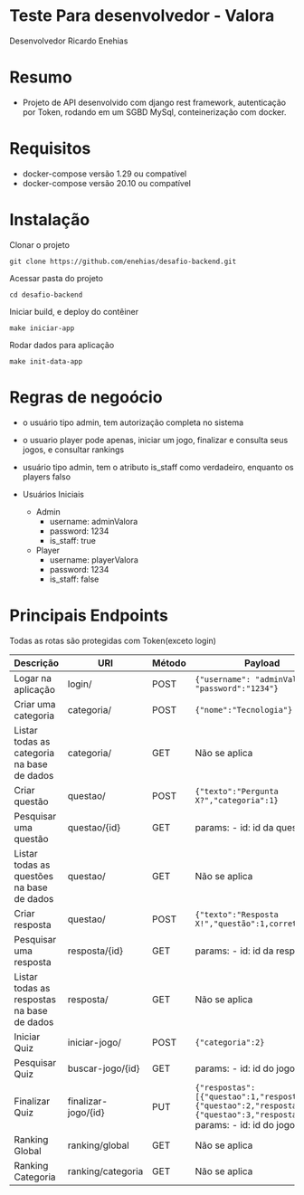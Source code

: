 # Teste Para desenvolvedor - Valora

Desenvolvedor Ricardo Enehias

# Resumo

- Projeto de API desenvolvido com django rest framework, autenticação por Token, rodando em um SGBD MySql,
  conteinerização com docker.

# Requisitos

- docker-compose versão 1.29 ou compatível
- docker-compose versão 20.10 ou compatível

# Instalação

Clonar o projeto

````
git clone https://github.com/enehias/desafio-backend.git
````

Acessar pasta do projeto

````
cd desafio-backend
````

Iniciar build, e deploy do contêiner

````
make iniciar-app 
````

Rodar dados para aplicação

````
make init-data-app 
````
# Regras de negoócio
- o usuário tipo admin, tem autorização completa no sistema
- o usuario player pode apenas, iniciar um jogo, finalizar e consulta  seus jogos, e consultar rankings
- usuário tipo admin, tem o atributo is_staff como verdadeiro, enquanto os players falso

- Usuários Iniciais
    - Admin
        - username: adminValora
        - password: 1234
        - is_staff: true
    - Player
        - username: playerValora
        - password: 1234
        - is_staff: false
        
# Principais Endpoints

Todas as rotas são protegidas com Token(exceto login)

| Descrição                                   | URI              | Método | Payload                                                                                                                                                                                                                                                                                                                                             |
| ------------------------------------------- | ---------------- | ------ | ---------- |
| Logar na aplicação                          | login/        | POST      | ```{"username": "adminValora", "password":"1234"}```   |                                                                                                                                                                                                                                                                                                             |
| Criar uma categoria                          | categoria/     | POST   |  ```{"nome":"Tecnologia"}``` |
| Listar todas as categoria na base de dados | categoria/      | GET    | Não se aplica       |      
| Criar questão             | questao/ | POST    | ```{"texto":"Pergunta X?","categoria":1}```|                                                                                                                                                                                                                                                                                             |
| Pesquisar uma questão                            | questao/{id}        | GET   | params: - id: id da questão   |
| Listar todas as questões na base de dados | questao/      | GET    | Não se aplica       |                                                                                                                                                                                                                                                                                                                    |
| Criar resposta             | questao/ | POST    | ```{"texto":"Resposta X!","questão":1,correta:true}```|                                                                                                                                                                                                                                                                                             |
| Pesquisar uma resposta                            | resposta/{id}        | GET   | params: - id: id da resposta   |
| Listar todas as respostas na base de dados | resposta/      | GET    | Não se aplica       | 
| Iniciar Quiz | iniciar-jogo/      | POST    | ```{"categoria":2}```       | 
| Pesquisar Quiz | buscar-jogo/{id}      | GET    | params: - id: id do jogo|
| Finalizar Quiz | finalizar-jogo/{id}      | PUT    | ```{"respostas":[{"questao":1,"resposta":3},{"questao":2,"resposta":6},{"questao":3,"resposta":9}]```<br>params: - id: id do jogo|
| Ranking Global | ranking/global      | GET    | Não se aplica|
| Ranking Categoria | ranking/categoria      | GET    | Não se aplica|